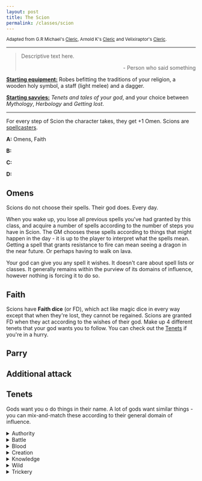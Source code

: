 ```yaml
---
layout: post
title: The Scion
permalink: /classes/scion
---
```

<small>Adapted from G.R Michael's [Cleric](https://as-they-must.blogspot.com/2019/10/blessed-of-gd-class-cleric.html), Arnold K's [Cleric](https://goblinpunch.blogspot.com/2019/04/the-cleric.html) and Velixiraptor's [Cleric](https://crateredland.blogspot.com/2019/01/the-cleric.html).</small>

***

>Descriptive text here.
>
><p style="text-align: right">- Person who said something</p>

<b><u>Starting equipment:</u></b> Robes befitting the traditions of your religion, a wooden holy symbol, a staff (light melee) and a dagger.

<b><u>Starting savvies:</u></b> <i>Tenets and tales of your god</i>, and your choice between <i>Mythology</i>, <i>Herbology</i> and <i>Getting lost</i>.

***

For every step of Scion the character takes, they get +1 Omen. Scions are [spellcasters](https://bartapapa.github.io/legend/base-rules).

<b>A:</b> Omens, Faith

<b>B:</b> 

<b>C:</b> 

<b>D:</b> 

## Omens
Scions do not choose their spells. Their god does. Every day.

When you wake up, you lose all previous spells you've had granted by this class, and acquire a number of spells according to the number of steps you have in Scion. The GM chooses these spells according to things that might happen in the day - it is up to the player to interpret what the spells mean. Getting a spell that grants resistance to fire can mean seeing a dragon in the near future. Or perhaps having to walk on lava.

Your god can give you any spell it wishes. It doesn't care about spell lists or classes. It generally remains within the purview of its domains of influence, however nothing is forcing it to do so.

## Faith
Scions have <b>Faith dice</b> (or FD), which act like magic dice in every way except that when they're lost, they cannot be regained. Scions are granted FD when they act according to the wishes of their god. Make up 4 different tenets that your god wants you to follow. You can check out the [Tenets](https://bartapapa.github.io/legend/classes/scion#tenets) if you're in a hurry.

## Parry

## Additional attack

## Tenets
Gods want you o do things in their name. A lot of gods want similar things - you can mix-and-match these according to their general domain of influence.
<details markdown="1">
<summary>Authority</summary>
*  Punish sinners and criminals.
*  Convert nonbelievers.
*  Spread the rule of law.
*  Defend those who obey the law.
</details>

<details markdown="1">
<summary>Battle</summary>
*  Openly confront your enemies.
*  Crush opposition.
*  Fight your own battles.
*  Strive to die in battle.
</details>

<details markdown="1">
<summary>Blood</summary>
*  Shed 1+ HP of blood in the morn.
*  Ritually sacrifice a creature with at least 1 HD.
*  Drink blood of an enemy that has been previously shed.
*  Reek of blood, bathe in its mire.
</details>

<details markdown="1">
<summary>Creation</summary>
*  Bring beautiful things into being.
*  Empower others to create.
*  Show others the beauty of creation.
*  Protect the knowledge and technique of creation.
</details>

<details markdown="1">
<summary>Knowledge</summary>
*  Learn secrets about the worls.
*  Record data.
*  Speak truth to those who spread falsehood.
*  Recover lost and forgotten things for all to behold.
</details>

<details markdown="1">
<summary>Wild</summary>
*  Destroy abominations against nature like the undead.
*  Spread life into dead places.
*  Prey on those below you in the food chain.
*  Oppose the spread of civilization.
</details>

<details markdown="1">
<summary>Trickery</summary>
*  Act in secret.
*  Subvert authority.
*  Execute a plan.
*  Instill chaos.
</details>
